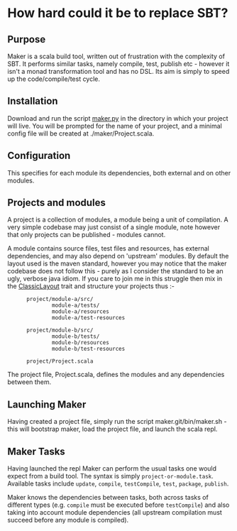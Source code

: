 How hard could it be to replace SBT?
====================================

Purpose
-------

Maker is a scala build tool, written out of frustration with the complexity of SBT. It performs similar tasks, namely compile, test, publish etc - however it isn't a monad transformation tool and has no DSL. Its aim is simply to speed up the code/compile/test cycle. 

Installation
------------
Download and run the script [maker.py](maker.py) in the directory in which your project will live. You will be prompted for the name of your project, and a minimal config file 
will be created at ./maker/Project.scala. 

Configuration
-------------
This specifies for each module its dependencies, 
both external and on other modules. 

Projects and modules
--------------------
A project is a collection of modules, a module being a unit of compilation. A very simple codebase may just consist of a single module, 
note however that only projects can be published - modules cannot. 

A module contains source files, test files and resources, has external dependencies, and may also depend on 'upstream' modules. By default the 
layout used is the maven standard, however you may notice that the maker codebase does not follow this - purely as I consider the standard to be an ugly, verbose java idiom. 
If you care to join me in this struggle then mix in the [ClassicLayout](maker/src/maker/project/ClassicLayout.scala) trait and structure your projects
thus :-

          project/module-a/src/
                  module-a/tests/
                  module-a/resources
                  module-a/test-resources

          project/module-b/src/
                  module-b/tests/
                  module-b/resources
                  module-b/test-resources

          project/Project.scala


The project file, Project.scala, defines the modules and any dependencies between them. 


Launching Maker
---------------

Having created a project file, simply run the script maker.git/bin/maker.sh - this will bootstrap maker, load the project file, and launch the scala repl. 


Maker Tasks
---------------

Having launched the repl Maker can perform the usual tasks one would expect from a build tool.  The syntax is simply `project-or-module.task`. Available tasks include `update`, `compile`, `testCompile`, `test`, `package`, `publish`.

Maker knows the dependencies between tasks, both across tasks of different types (e.g. `compile` must be executed before `testCompile`) and also taking into account module dependencies (all upstream compilation must succeed before any module is compiled).

